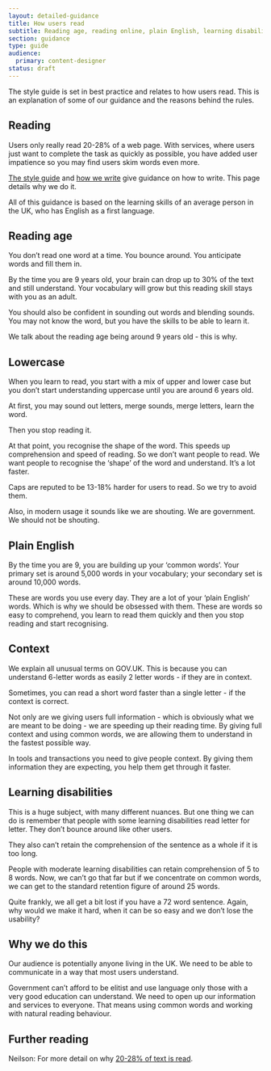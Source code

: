 ```yaml
---
layout: detailed-guidance
title: How users read
subtitle: Reading age, reading online, plain English, learning disabilities
section: guidance
type: guide
audience: 
  primary: content-designer
status: draft
---
```


The style guide is set in best practice and relates to how users read. This is an explanation of some of our guidance and the reasons behind the rules.

## Reading

Users only really read 20-28% of a web page. With services, where users just want to complete the task as quickly as possible, you have added user impatience so you may find users skim words even more.

[The style guide](https://www.gov.uk/designprinciples/styleguide) and [how we write](https://github.com/alphagov/government-service-design-manual/blob/master/Copy%20and%20content/howtowrite.md) give guidance on how to write. This page details why we do it.

All of this guidance is based on the learning skills of an average person in the UK, who has English as a first language.

## Reading age   		
You don’t read one word at a time. You bounce around. You anticipate words and fill them in.

By the time you are 9 years old, your brain can drop up to 30% of the text and still understand. Your vocabulary will grow but this reading skill stays with you as an adult.

You should also be confident in sounding out words and blending sounds. You may not know the word, but you have the skills to be able to learn it.

We talk about the reading age being around 9 years old - this is why. 

## Lowercase 
When you learn to read, you start with a mix of upper and lower case but you don’t start understanding uppercase until you are around 6 years old. 

At first, you may sound out letters, merge sounds, merge letters, learn the word.

Then you stop reading it.

At that point, you recognise the shape of the word. This speeds up comprehension and speed of reading. So we don’t want people to read. We want people to recognise the ‘shape’ of the word and understand. It’s a lot faster. 

Caps are reputed to be 13-18% harder for users to read. So we try to avoid them.

Also, in modern usage it sounds like we are shouting. We are government. We should not be shouting.

## Plain English
By the time you are 9, you are building up your ‘common words’. Your primary set is around 5,000 words in your vocabulary; your secondary set is around 10,000 words.

These are words you use every day. They are a lot of your ‘plain English’ words. Which is why we should be obsessed with them. These are words so easy to comprehend, you learn to read them quickly and then you stop reading and start recognising. 

## Context
We explain all unusual terms on GOV.UK. This is because you can understand 6-letter words as easily 2 letter words - if they are in context.
			
Sometimes, you can read a short word faster than a single letter - if the context is correct.
			
Not only are we giving users full information - which is obviously what we are meant to be doing - we are speeding up their reading time. By giving full context and using common words, we are allowing them to understand in the fastest possible way. 

In tools and transactions you need to give people context. By giving them information they are expecting, you help them get through it faster. 

## Learning disabilities
			
This is a huge subject, with many different nuances. But one thing we can do is remember that people with some learning disabilities read letter for letter. They don’t bounce around like other users.
			
They also can’t retain the comprehension of the sentence as a whole if it is too long.
			
People with moderate learning disabilities can retain comprehension of 5 to 8 words. Now, we can’t go that far but if we concentrate on common words, we can get to the standard retention figure of around 25 words.
			
Quite frankly, we all get a bit lost if you have a 72 word sentence. Again, why would we make it hard, when it can be so easy and we don’t lose the usability? 

## Why we do this

Our audience is potentially anyone living in the UK. We need to be able to communicate in a way that most users understand.

Government can’t afford to be elitist and use language only those with a very good education can understand. We need to open up our information and services to everyone. That means using common words and working with natural reading behaviour.

## Further reading

Neilson: For more detail on why [20-28% of text is read](http://www.useit.com/alertbox/percent-text-read.html).